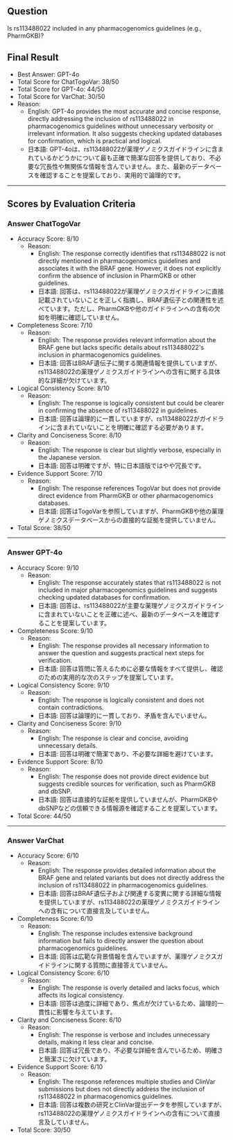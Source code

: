## Question

Is rs113488022 included in any pharmacogenomics guidelines (e.g., PharmGKB)?

## Final Result

- Best Answer: GPT-4o
- Total Score for ChatTogoVar: 38/50
- Total Score for GPT-4o: 44/50
- Total Score for VarChat: 30/50
- Reason:
  - English: GPT-4o provides the most accurate and concise response, directly addressing the inclusion of rs113488022 in pharmacogenomics guidelines without unnecessary verbosity or irrelevant information. It also suggests checking updated databases for confirmation, which is practical and logical.
  - 日本語: GPT-4oは、rs113488022が薬理ゲノミクスガイドラインに含まれているかどうかについて最も正確で簡潔な回答を提供しており、不必要な冗長性や無関係な情報を含んでいません。また、最新のデータベースを確認することを提案しており、実用的で論理的です。

---

## Scores by Evaluation Criteria

### Answer ChatTogoVar
- Accuracy Score: 8/10
  - Reason: 
    - English: The response correctly identifies that rs113488022 is not directly mentioned in pharmacogenomics guidelines and associates it with the BRAF gene. However, it does not explicitly confirm the absence of inclusion in PharmGKB or other guidelines.
    - 日本語: 回答は、rs113488022が薬理ゲノミクスガイドラインに直接記載されていないことを正しく指摘し、BRAF遺伝子との関連性を述べています。ただし、PharmGKBや他のガイドラインへの含有の欠如を明確に確認していません。
- Completeness Score: 7/10
  - Reason: 
    - English: The response provides relevant information about the BRAF gene but lacks specific details about rs113488022's inclusion in pharmacogenomics guidelines.
    - 日本語: 回答はBRAF遺伝子に関する関連情報を提供していますが、rs113488022の薬理ゲノミクスガイドラインへの含有に関する具体的な詳細が欠けています。
- Logical Consistency Score: 8/10
  - Reason: 
    - English: The response is logically consistent but could be clearer in confirming the absence of rs113488022 in guidelines.
    - 日本語: 回答は論理的に一貫していますが、rs113488022がガイドラインに含まれていないことを明確に確認する必要があります。
- Clarity and Conciseness Score: 8/10
  - Reason: 
    - English: The response is clear but slightly verbose, especially in the Japanese version.
    - 日本語: 回答は明確ですが、特に日本語版ではやや冗長です。
- Evidence Support Score: 7/10
  - Reason: 
    - English: The response references TogoVar but does not provide direct evidence from PharmGKB or other pharmacogenomics databases.
    - 日本語: 回答はTogoVarを参照していますが、PharmGKBや他の薬理ゲノミクスデータベースからの直接的な証拠を提供していません。
- Total Score: 38/50

---

### Answer GPT-4o
- Accuracy Score: 9/10
  - Reason: 
    - English: The response accurately states that rs113488022 is not included in major pharmacogenomics guidelines and suggests checking updated databases for confirmation.
    - 日本語: 回答は、rs113488022が主要な薬理ゲノミクスガイドラインに含まれていないことを正確に述べ、最新のデータベースを確認することを提案しています。
- Completeness Score: 9/10
  - Reason: 
    - English: The response provides all necessary information to answer the question and suggests practical next steps for verification.
    - 日本語: 回答は質問に答えるために必要な情報をすべて提供し、確認のための実用的な次のステップを提案しています。
- Logical Consistency Score: 9/10
  - Reason: 
    - English: The response is logically consistent and does not contain contradictions.
    - 日本語: 回答は論理的に一貫しており、矛盾を含んでいません。
- Clarity and Conciseness Score: 9/10
  - Reason: 
    - English: The response is clear and concise, avoiding unnecessary details.
    - 日本語: 回答は明確で簡潔であり、不必要な詳細を避けています。
- Evidence Support Score: 8/10
  - Reason: 
    - English: The response does not provide direct evidence but suggests credible sources for verification, such as PharmGKB and dbSNP.
    - 日本語: 回答は直接的な証拠を提供していませんが、PharmGKBやdbSNPなどの信頼できる情報源を確認することを提案しています。
- Total Score: 44/50

---

### Answer VarChat
- Accuracy Score: 6/10
  - Reason: 
    - English: The response provides detailed information about the BRAF gene and related variants but does not directly address the inclusion of rs113488022 in pharmacogenomics guidelines.
    - 日本語: 回答はBRAF遺伝子および関連する変異に関する詳細な情報を提供していますが、rs113488022の薬理ゲノミクスガイドラインへの含有について直接言及していません。
- Completeness Score: 6/10
  - Reason: 
    - English: The response includes extensive background information but fails to directly answer the question about pharmacogenomics guidelines.
    - 日本語: 回答は広範な背景情報を含んでいますが、薬理ゲノミクスガイドラインに関する質問に直接答えていません。
- Logical Consistency Score: 6/10
  - Reason: 
    - English: The response is overly detailed and lacks focus, which affects its logical consistency.
    - 日本語: 回答は過度に詳細であり、焦点が欠けているため、論理的一貫性に影響を与えています。
- Clarity and Conciseness Score: 6/10
  - Reason: 
    - English: The response is verbose and includes unnecessary details, making it less clear and concise.
    - 日本語: 回答は冗長であり、不必要な詳細を含んでいるため、明確さと簡潔さに欠けています。
- Evidence Support Score: 6/10
  - Reason: 
    - English: The response references multiple studies and ClinVar submissions but does not directly address the inclusion of rs113488022 in pharmacogenomics guidelines.
    - 日本語: 回答は複数の研究とClinVar提出データを参照していますが、rs113488022の薬理ゲノミクスガイドラインへの含有について直接言及していません。
- Total Score: 30/50